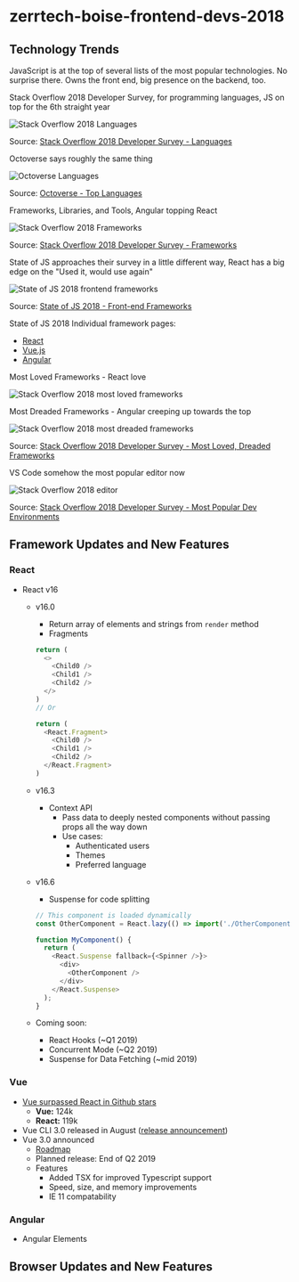 # zerrtech-boise-frontend-devs-2018

## Technology Trends

JavaScript is at the top of several lists of the most popular technologies.  No surprise there.  Owns the front end, big presence on the backend, too.

Stack Overflow 2018 Developer Survey, for programming languages, JS on top for the 6th straight year

![Stack Overflow 2018 Languages](images/stack-overflow-2018-languages.png)

Source: [Stack Overflow 2018 Developer Survey - Languages](https://insights.stackoverflow.com/survey/2018/#technology-programming-scripting-and-markup-languages)

Octoverse says roughly the same thing

![Octoverse Languages](images/octoverse-languages.png)

Source: [Octoverse - Top Languages](https://octoverse.github.com/projects#languages)

Frameworks, Libraries, and Tools, Angular topping React

![Stack Overflow 2018 Frameworks](images/stack-overflow-2018-frameworks.png)

Source: [Stack Overflow 2018 Developer Survey - Frameworks](https://insights.stackoverflow.com/survey/2018/#technology-frameworks-libraries-and-tools)

State of JS approaches their survey in a little different way, React has a big edge on the "Used it, would use again"

![State of JS 2018 frontend frameworks](images/state-of-js-2018-frontend-frameworks.png)

Source: [State of JS 2018 - Front-end Frameworks](https://2018.stateofjs.com/front-end-frameworks/overview/)

State of JS 2018 Individual framework pages:
* [React](https://2018.stateofjs.com/front-end-frameworks/react/)
* [Vue.js](https://2018.stateofjs.com/front-end-frameworks/vuejs/)
* [Angular](https://2018.stateofjs.com/front-end-frameworks/angular/)

Most Loved Frameworks - React love

![Stack Overflow 2018 most loved frameworks](images/stack-overflow-2018-most-loved-frameworks.png)

Most Dreaded Frameworks - Angular creeping up towards the top

![Stack Overflow 2018 most dreaded frameworks](images/stack-overflow-2018-most-dreaded-frameworks.png)

Source: [Stack Overflow 2018 Developer Survey - Most Loved, Dreaded Frameworks](https://insights.stackoverflow.com/survey/2018/#technology-most-loved-dreaded-and-wanted-frameworks-libraries-and-tools)

VS Code somehow the most popular editor now

![Stack Overflow 2018 editor](images/stack-overflow-2018-editor.png)

Source: [Stack Overflow 2018 Developer Survey - Most Popular Dev Environments](https://insights.stackoverflow.com/survey/2018/#technology-most-loved-dreaded-and-wanted-frameworks-libraries-and-tools)



## Framework Updates and New Features

### React

- React v16
  - v16.0
    - Return array of elements and strings from `render` method
    - Fragments
    ```js
    return (
      <>
        <Child0 />
        <Child1 />
        <Child2 />
      </>
    )
    // Or
    
    return (
      <React.Fragment>
        <Child0 />
        <Child1 />
        <Child2 />
      </React.Fragment>
    )
    ```
    
  - v16.3
    - Context API
      - Pass data to deeply nested components without passing props all the way down
      - Use cases:
        - Authenticated users
        - Themes
        - Preferred language
      
  - v16.6
    - Suspense for code splitting
    ```js
    // This component is loaded dynamically
    const OtherComponent = React.lazy(() => import('./OtherComponent'));

    function MyComponent() {
      return (
        <React.Suspense fallback={<Spinner />}>
          <div>
            <OtherComponent />
          </div>
        </React.Suspense>
      );
    }
    ```
  - Coming soon:
    - React Hooks (~Q1 2019)
    - Concurrent Mode (~Q2 2019)
    - Suspense for Data Fetching (~mid 2019)

### Vue

- [Vue surpassed React in Github stars](https://hasvuepassedreactyet.surge.sh/)
  - **Vue:** 124k
  - **React:** 119k
- Vue CLI 3.0 released in August ([release announcement](https://medium.com/the-vue-point/vue-cli-3-0-is-here-c42bebe28fbb]))
- Vue 3.0 announced
  - [Roadmap](https://github.com/vuejs/vue/projects/6)
  - Planned release: End of Q2 2019
  - Features
    - Added TSX for improved Typescript support
    - Speed, size, and memory improvements
    - IE 11 compatability

### Angular

- Angular Elements

## Browser Updates and New Features
